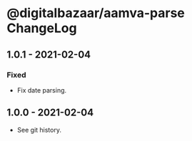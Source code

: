# @digitalbazaar/aamva-parse ChangeLog

## 1.0.1 - 2021-02-04

### Fixed
- Fix date parsing.

## 1.0.0 - 2021-02-04

- See git history.
